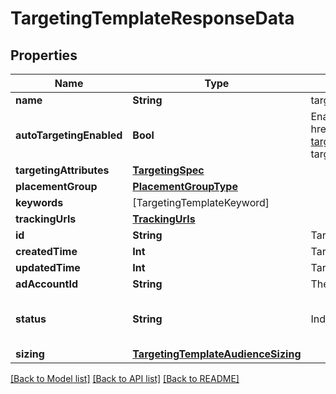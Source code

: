 # TargetingTemplateResponseData

## Properties
Name | Type | Description | Notes
------------ | ------------- | ------------- | -------------
**name** | **String** | targeting template name | [optional] 
**autoTargetingEnabled** | **Bool** | Enable auto-targeting for ad group. Also known as &lt;a href&#x3D;\&quot;https://help.pinterest.com/en/business/article/expanded-targeting\&quot; target&#x3D;\&quot;_blank\&quot;&gt;\&quot;expanded targeting\&quot;&lt;/a&gt;. | [optional] [default to true]
**targetingAttributes** | [**TargetingSpec**](TargetingSpec.md) |  | [optional] 
**placementGroup** | [**PlacementGroupType**](PlacementGroupType.md) |  | [optional] 
**keywords** | [TargetingTemplateKeyword] |  | [optional] 
**trackingUrls** | [**TrackingUrls**](TrackingUrls.md) |  | [optional] 
**id** | **String** | Targeting template ID. | [optional] 
**createdTime** | **Int** | Targeting template created time. Unix timestamp in seconds. | [optional] 
**updatedTime** | **Int** | Targeting template updated time.Unix timestamp in seconds. | [optional] 
**adAccountId** | **String** | The ID of the advertiser that this targeting template belongs to. | [optional] 
**status** | **String** | Indicate targeting template is active or Deleted | [optional] [default to .active]
**sizing** | [**TargetingTemplateAudienceSizing**](TargetingTemplateAudienceSizing.md) |  | [optional] 

[[Back to Model list]](../README.md#documentation-for-models) [[Back to API list]](../README.md#documentation-for-api-endpoints) [[Back to README]](../README.md)


